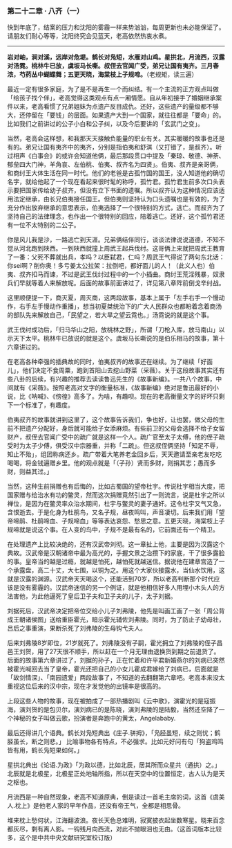 ### 第二十二章 · 八齐（一）

快到年底了，结案的压力和沈阳的雾霾一样来势汹汹，每周更新也未必能保证了。请朋友们耐心等等，沈阳终究会见蓝天，老高依然热衷水煮。

---

**岩对岫，涧对溪，远岸对危堤。鹤长对凫短，水雁对山鸡。星拱北，月流西，汉露对汤霓。桃林牛已放，虞坂马长嘶。叔侄去官闻广受，弟兄让国有夷齐。三月春浓，芍药丛中蝴蝶舞；五更天晓，海棠枝上子规啼。**（老规矩，读三遍）

最近一定有很多家庭，为了是不是再生一个而纠结。有一个主流的正方观点叫做「给孩子找个伴」，老高觉得这类观点有点一厢情愿。自从年初接手了婚姻继承案件以来，老高看惯了兄弟姐妹为点遗产反目成仇。还好，这些遗产的量级都不够大，还停留在「要钱」的层面。如果遗产大到一个国家，就往往都是「要命」的。比如我们之前讲过的公子小白和公子纠，以及今后要讲的「玄武门之变」。

当然，老高会这样想，和我那天天接触负能量的职业有关。其实暖暖的故事也还是有的。弟兄让国有夷齐中的夷齐，分别是指伯夷和舒淇（又打错了，是叔齐）。听过相声《白事会》的或许会知道他俩，最后那段贯口中提及「秦琼、敬德、神荼、郁垒四大门神，羊角哀、左伯桃、伯夷、叔齐名为四贤」。伯夷、叔齐是亲哥俩，和商纣王大体生活在同一时代。他们的老爸是古孤竹国的国王，没人知道他的确切名字，就给他起了一个现在看起来很时髦的称呼，孤竹君。孤竹君生前多次口头表示要把国家传给幼子叔齐，但没有立下书面的遗嘱。所以叔齐认为这种情况应该适用法定继承，由长兄伯夷接任国王。但伯夷则坚持认为口头遗嘱也是有效的，为了充分作出放弃继承的意思表示，伯夷选择了一个很特别的方式，逃亡。而叔齐为了坚持自己的法律理念，也作出一个很特别的回应，陪着逃亡。还好，这个孤竹君还有一位不太特别的二公子。

你是风儿我是沙，一路逃亡到天涯。兄弟俩结伴同行，谈谈法律说说道德，不知不觉从河北跑到陕西。一到陕西就撞上周武王起兵伐纣。这哥俩上来就把周武王教育了一番：父死不葬就出兵，孝吗？以臣弑君，仁吗？周武王气得说了两句东北话：你sei啊？削你奥！多亏姜太公拉架：拉倒吧，都好面儿的人！（此义人也）伯夷、叔齐扣马而谏，不过是武王伐纣过程中的一个小插曲。商纣王荒淫残暴，奴隶兵们早就等着人来解放呢。后面的故事前面讲过了，详见第八章阵前倒戈辛纣战。

这里顺便提一下，商灭夏，周灭商，这两段故事，基本上属于「左手右手一个慢动作，右手左手慢动作重播」，想当初夏桀统治下的广大人民群众也都盼着念着商汤的部队先来解放自己，「民望之，若大旱之望云霓也。」汤霓说的就是这个事。

武王伐纣成功后，「归马华山之阳，放桃林之野」，所谓「刀枪入库，放马南山」以示天下太平。桃林牛已放说的就是这个。虞坂马长嘶说的是伯乐相马的故事，第十六章讲过的。

在老高各种牵强的插典故的同时，伯夷叔齐的故事还在继续。为了继续「好面儿」，他们决定不食周粟，跑到首阳山去挖山野菜（采薇）。关于这段故事其实还有些八卦的后续，有兴趣的推荐去读读鲁迅先生的《故事新编》。一共八个故事，中间就有《采薇》。按照老高对文字的衡量标准，《故事新编》绝对是鲁迅最好的小说，比《呐喊》、《傍徨》高多了。为啥，有趣呗。现在的老高衡量文字的好坏只剩下一个标准了，有趣度。

伯夷叔齐的故事就讲到这里了，这个故事告诉我们，争也好，让也罢，做父母的生前不把遗产分配好，身后就可能给子女添麻烦。有些前卫的父母会选择不给子女留财产，叔侄去官闻广受中的疏广就是这样一个人。疏广官至太子太傅，他的侄子疏受时为太子少傅，俱受汉中宗器重，并称「二疏」。但这叔侄俩坚持「知足不辱，知止不殆」，组团称病还乡。疏广带着大笔养老金回乡后，天天邀请至亲老友吃吃喝喝，将金钱遍赠乡里。他的观点就是「（子孙）贤而多财，则捐其志；愚而多财，则益其过。」

当然，这种生前捐赠也有后悔的，比如古蜀国的望帝杜宇。传说杜宇相当大度，把国家赠与给治水有功的鳖灵，然而这次捐赠竟然引出了一则流言，说是杜宇之所以禅位，是因为在鳖灵率众治水期间，杜宇与鳖灵的妻子通奸。这令杜宇又气又急，含恨逝去。于是化身为杜鹃鸟，又名子规，昼夜鸣叫，声音凄切。后来我们用「望帝啼鹃、杜鹃啼血、子规啼血」等等表达哀怨、愁思之意。五更天晓，海棠枝上子规啼就是说这个事。在人变的鸟中，子规不是最有名的，它前面还有一个精卫。

在处理遗产上比较决绝的，还有汉武帝刘彻。这一章扯上他，主要是因为汉露这个典故。汉武帝是汉朝诸帝中最为高光的，手握文景之治攒下的家底，干了很多露脸的事。皇帝当的越是过瘾，就越是怕死，越怕死就越迷信。据说他在建章宫造了一个承露盘，高二十丈，大七围，以铜为之。用这个大家伙接露水，当仙水饮用，这就是汉露的渊源。汉武帝天天喝这个，还能活到70岁，所以老高判断那个时代应该是没有雾霾的。汉武帝迷信的另一个例证，就是他相信好多人用埋小木头人的方法害他，为此他逼死了皇后卫子夫和卫子夫的儿子，太子刘据。

刘据死后，汉武帝决定把帝位交给小儿子刘弗陵，他先是叫画工画了一张「周公背成王朝诸侯图」送给重臣霍光，暗示霍光辅佐刘弗陵。同时，为了防止子幼母壮，吕后之事重演，果断杀死了刘弗陵的生母钩弋夫人。

后来刘弗陵8岁即位，21岁就死了。刘弗陵没有子嗣，霍光拥立了刘弗陵的侄子昌邑王刘贺，用了27天很不顺手，所以赶在一个月无理由退换货到期之前退货了。后面的故事第六章讲过了，刘据的孙子，正在忙着和许平君新婚燕尔的刘病已突然被霍光喊回去当了皇帝，霍光还把自己的小女儿霍成君嫁给了刘病已，后面就是「故剑情深」、「南园遗爱」两段故事了，不知道的去翻翻第六章吧。老高本来没太重视这位后来的汉中宗，现在才发觉他的出镜率是很高的。

上段这些人物的故事，现在被拍成了一部热播剧叫《云中歌》，演霍光的是寇振海，演刘贺的是包贝尔，演刘病已的是陈晓，演刘弗陵的是陆毅，当然还空降了一个神秘的女子叫做云歌，扮演者是奔跑中的黄太，Angelababy.

最后还得讲几个语典。鹤长对凫短典出《庄子.骈拇》，「凫胫虽短，续之则忧；鹤胫虽长，断之则悲。」 比喻事物各有特点，不必强求。比如元好问有句「狗盗鸡鸣皆有用，鹤长凫短果如何。」

星拱北典出《论语.为政》「为政以德，比如北辰，居其所而众星共（通拱）之。」北辰就是北极星，北极星正处地轴所指，所以在天空中的位置恒定，古人认为是天之枢也。

月流西是一种自然现象，老高不知道原典，倒是读过一首毛主席的词，这首《虞美人.枕上》是他老人家的早年作品，还没有帝王气，全都是相思骨。

堆来枕上愁何状，江海翻波浪。夜长天色总难明，寂寞披衣起坐数寒星。晓来百念都灰尽，剩有离人影。一钩残月向西流，对此不抛眼泪也无由。（这首词版本比较多，这个是中共中央文献研究室校订版）